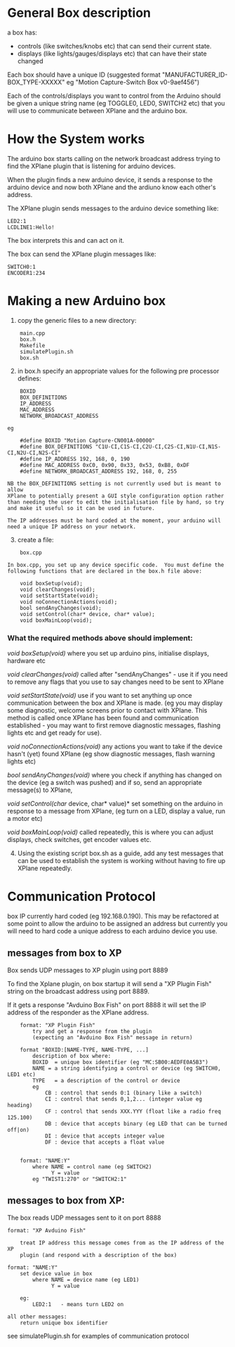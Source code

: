 General Box description
=======================
a box has:
- controls (like switches/knobs etc) that can send their current state.
- displays (like lights/gauges/displays etc) that can have their state changed

Each box should have a unique ID
(suggested format "MANUFACTURER_ID-BOX_TYPE-XXXXX" eg "Motion Capture-Switch
Box v0-9aef456")

Each of the controls/displays you want to control from the Arduino should be
given a unique string name (eg TOGGLE0, LED0, SWITCH2 etc) that you will use to
communicate between XPlane and the arduino box.

How the System works
====================

The arduino box starts calling on the network broadcast address trying to find
the XPlane plugin that is listening for arduino devices.

When the plugin finds a new arduino device, it sends a response to the arduino
device and now both XPlane and the ardiuno know each other's address.

The XPlane plugin sends messages to the arduino device something like:
```
LED2:1
LCDLINE1:Hello!
```

The box interprets this and can act on it.

The box can send the XPlane plugin messages like:

```
SWITCH0:1
ENCODER1:234
```


Making a new Arduino box
========================

1. copy the generic files to a new directory:
```
	main.cpp
	box.h
	Makefile
	simulatePlugin.sh
	box.sh
```


2. in box.h specify an appropriate values for the following pre processor defines:

```
	BOXID
	BOX_DEFINITIONS
	IP_ADDRESS
	MAC_ADDRESS
	NETWORK_BROADCAST_ADDRESS
```

	eg

```
	#define BOXID "Motion Capture-CN001A-00000"
	#define BOX_DEFINITIONS "C1U-CI,C1S-CI,C2U-CI,C2S-CI,N1U-CI,N1S-CI,N2U-CI,N2S-CI"
	#define IP_ADDRESS 192, 168, 0, 190
	#define MAC_ADDRESS 0xC0, 0x90, 0x33, 0x53, 0xB8, 0xDF
	#define NETWORK_BROADCAST_ADDRESS 192, 168, 0, 255
```

	NB the BOX_DEFINITIONS setting is not currently used but is meant to allow
	XPlane to potentially present a GUI style configuration option rather
	than needing the user to edit the initialisation file by hand, so try
	and make it useful so it can be used in future.

	The IP addresses must be hard coded at the moment, your arduino will
	need a unique IP address on your network.

3. create a file:
```
	box.cpp
```

	In box.cpp, you set up any device specific code.  You must define the
	following functions that are declared in the box.h file above:

```
	void boxSetup(void);
	void clearChanges(void);
	void setStartState(void);
	void noConnectionActions(void);
	bool sendAnyChanges(void);
	void setControl(char* device, char* value);
	void boxMainLoop(void);
```

### What the required methods above should implement:
*void boxSetup(void)*
		where you set up arduino pins, initialise displays, hardware etc
 
*void clearChanges(void)*
		called after "sendAnyChanges" - use it if you need to remove
		any flags that you use to say changes need to be sent to XPlane

*void setStartState(void)*
		use if you want to set anything up once communication between
		the box and XPlane is made.  (eg you may display some
		diagnostic, welcome screens prior to contact with XPlane.  This
		method is called  once XPlane has been found and communication
		established - you may want to first remove diagnostic messages,
		flashing lights etc and get ready for use).

*void noConnectionActions(void)*
	any actions you want to take if the device hasn't (yet) found XPlane
	(eg show diagnostic messages, flash warning lights etc)

*bool sendAnyChanges(void)*
	where you check if anything has changed on the device (eg a switch was
	pushed) and if so, send an appropriate message(s) to XPlane,

*void setControl(char* device, char* value)*
	 set something on the arduino in response to a message from XPlane, (eg
	turn on a LED, display a value, run a motor etc)

*void boxMainLoop(void)*
	called repeatedly, this is where you can adjust displays, check
	switches, get encoder values etc.


4. Using the existing script box.sh as a guide, add any test messages that can
be used to establish the system is working without having to fire up XPlane
repeatedly.



Communication Protocol
======================

box IP currently hard coded (eg 192.168.0.190).  This may be refactored at some
point to allow the arduino to be assigned an address but currently you will
need to hard code a unique address to each arduino device you use.

messages from box to XP
-----------------------

Box sends UDP messages to XP plugin using port 8889

To find the Xplane plugin, on box startup it will send a "XP Plugin Fish" string
on the broadcast address using port 8889.

If it gets a response "Avduino Box Fish" on port 8888 it will set the IP
address of the responder as the XPlane address.

```
	format: "XP Plugin Fish"
		try and get a response from the plugin
		(expecting an "Avduino Box Fish" message in return)

	format "BOXID:[NAME-TYPE, NAME-TYPE, ...]
		description of box where:
		BOXID  = unique box identifier (eg "MC:SB00:AEDFE0A5B3")
		NAME = a string identifying a control or device (eg SWITCH0, LED1 etc)
		TYPE   = a description of the control or device
		eg
			CB : control that sends 0:1 (binary like a switch)
			CI : control that sends 0,1,2... (integer value eg heading)
			CF : control that sends XXX.YYY (float like a radio freq 125.100)	
			DB : device that accepts binary (eg LED that can be turned off|on)
			DI : device that accepts integer value
			DF : device that accepts a float value


	format: "NAME:Y"
		where NAME = control name (eg SWITCH2)
		      Y = value 
		eg "TWIST1:270" or "SWITCH2:1"

```

messages to box from XP:
------------------------

The box reads UDP messages sent to it on port 8888

```
format: "XP Avduino Fish" 
	
	treat IP address this message comes from as the IP address of the XP
	plugin (and respond with a description of the box)

format: "NAME:Y"
	set device value in box
		where NAME = device name (eg LED1)
		      Y = value

	eg:
		LED2:1	 - means turn LED2 on

all other messages:
	return unique box identifier

```

see simulatePlugin.sh for examples of communication protocol



